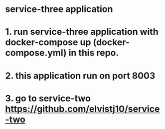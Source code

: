 # service-three application

# 1. run service-three application with docker-compose up (docker-compose.yml) in this repo.
# 2. this application run on port 8003
# 3. go to service-two https://github.com/elvistj10/service-two
